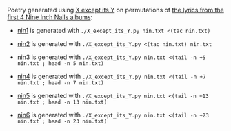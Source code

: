 Poetry generated using [X except its Y](../X_except_its_Y.py) on permutations of [the lyrics from the first 4 Nine Inch Nails albums](nin.txt):

* [nin1](nin1.txt) is generated with `./X_except_its_Y.py nin.txt <(tac nin.txt)`

* [nin2](nin2.txt) is generated with `./X_except_its_Y.py <(tac nin.txt) nin.txt`

* [nin3](nin3.txt) is generated with `./X_except_its_Y.py nin.txt <(tail -n +5 nin.txt ; head -n 5 nin.txt)`

* [nin4](nin4.txt) is generated with `./X_except_its_Y.py nin.txt <(tail -n +7 nin.txt ; head -n 7 nin.txt)`

* [nin5](nin5.txt) is generated with `./X_except_its_Y.py nin.txt <(tail -n +13 nin.txt ; head -n 13 nin.txt)`

* [nin6](nin6.txt) is generated with `./X_except_its_Y.py nin.txt <(tail -n +23 nin.txt ; head -n 23 nin.txt)`

